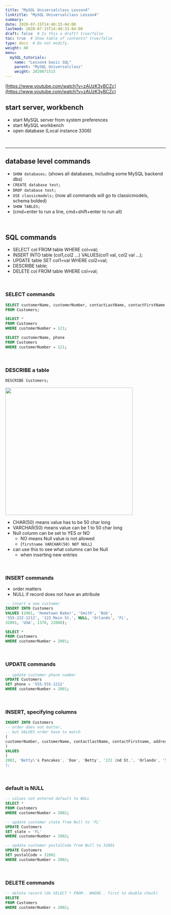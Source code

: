 ```yaml
---
title: "MySQL Universalclass Lesson4"
linktitle: "MySQL Universalclass Lesson4"
summary:
date: 2020-07-15T14:40:33-04:00
lastmod: 2020-07-15T14:40:33-04:00
draft: false  # Is this a draft? true/false
toc: true  # Show table of contents? true/false
type: docs  # Do not modify.
weight: 40
menu:
  mySQL_tutorials:
    name: "Lesson4 basic SQL"
    parent: "MySQL Universalclass"
    weight: 2020071515
---
```


[https://www.youtube.com/watch?v=zAUzK3yBCZc](https://www.youtube.com/watch?v=zAUzK3yBCZc)

## start server, workbench
- start MySQL server from system preferences
- start MySQL workbench
- open database (Local instance 3306)

<br>

***
## database level commands

- `SHOW databases;` (shows all databases, including some MySQL backend dbs)
- `CREATE database test;`
- `DROP database test;`
- `USE classicmodels;` (now all commands will go to classicmodels, schema bolded)
- `SHOW TABLES;`
- (cmd+enter to run a line, cmd+shift+enter to run all)

<br>

## SQL commands
- SELECT col FROM table WHERE col=val;
- INSERT INTO table (col1,col2 ...) VALUES(col1 val, col2 val ...);
- UPDATE table SET col1=val WHERE col2=val;
- DESCRIBE table;
- DELETE col FROM table WHERE col=val;

<br>

### SELECT commands

```sql
SELECT customerName, customerNumber, contactLastName, contactFirstName
FROM Customers;

SELECT *
FROM Customers
WHERE customerNumber = 121;

SELECT customerName, phone
FROM Customers
WHERE customerNumber = 121;
```

<br>

### DESCRIBE a table
```sql
DESCRIBE Customers;
```  
<img src="/tutorials/mySQL_tutorials/mySQL_universalclass_lesson4_files/describe1.png" alt="" width="400px"/>  

- CHAR(50) means value has to be 50 char long
- VARCHAR(50) means value can be 1 to 50 char long
- Null column can be set to YES or NO
     - NO means Null value is not allowed
     - (`firstname VARCHAR(50) NOT NULL`)
- can use this to see what columns can be Null
     - when inserting new entries

<br>

### INSERT commands
- order matters
- NULL if record does not have an attribute
```sql
-- insert a new customer
INSERT INTO Customers
VALUES (2001, 'Hometown Baker', 'Smith', 'Bob', 
'555-222-1212', '123 Main St.', NULL, 'Orlando', 'FL',
32001, 'USA', 1370, 22000);

SELECT *
FROM Customers
WHERE customerNumber = 2001;
```

<br>

### UPDATE commands
```sql
-- update customer phone number
UPDATE Customers
SET phone = '555-555-1212'
WHERE customerNumber = 2001;
```

<br>

### INSERT, specifying columns
```sql
INSERT INTO Customers
-- order does not matter,
-- but VALUES order have to match
(
customerNumber, customerName, contactlastName, contactFirstname, addressLine1, city, phone, country
)
VALUES
(
2002, 'Betty\'s Pancakes', 'Doe', 'Betty', '222 2nd St.', 'Orlando', '555-234-1212', 'USA'
);
```

<br>

### default is NULL
```sql
-- values not entered default to NULL
SELECT *
FROM Customers
WHERE customerNumber = 2002;

-- update customer state from Null to 'FL'
UPDATE Customers
SET state = 'FL'
WHERE customerNumber = 2002;

-- update customer postalCode from Null to 32801
UPDATE Customers
SET postalCode = 32801
WHERE customerNumber = 2002;
```

<br>

### DELETE commands
```sql
-- delete record (do SELECT * FROM.. WHERE.. first to double check)
DELETE
FROM Customers
WHERE customerNumber = 2002;
```